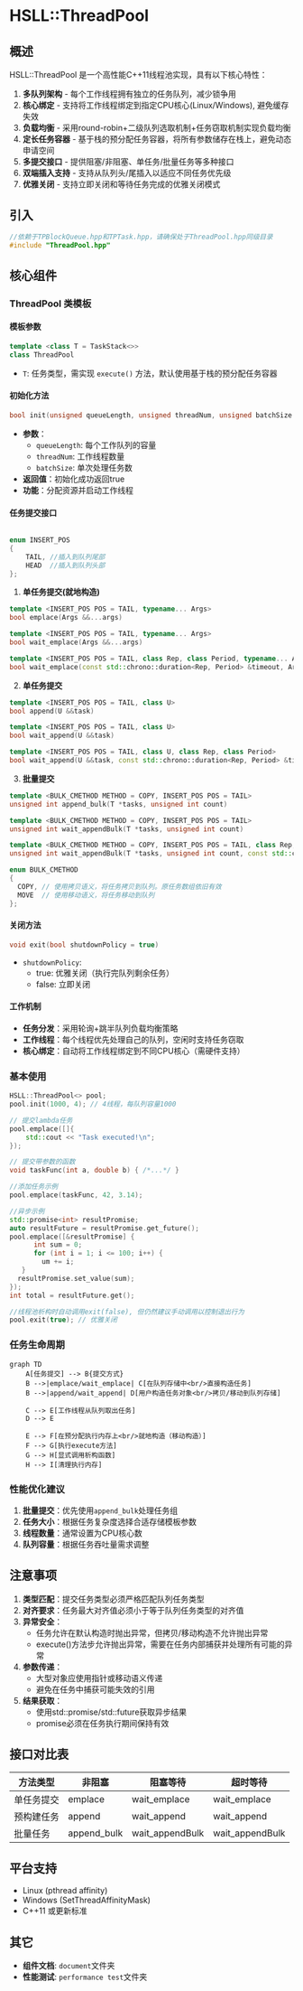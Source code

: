 # HSLL::ThreadPool

## 概述
HSLL::ThreadPool 是一个高性能C++11线程池实现，具有以下核心特性：

1. **多队列架构** - 每个工作线程拥有独立的任务队列，减少锁争用
2. **核心绑定** - 支持将工作线程绑定到指定CPU核心(Linux/Windows), 避免缓存失效
3. **负载均衡** - 采用round-robin+二级队列选取机制+任务窃取机制实现负载均衡
4. **定长任务容器** - 基于栈的预分配任务容器，将所有参数储存在栈上，避免动态申请空间
5. **多提交接口** - 提供阻塞/非阻塞、单任务/批量任务等多种接口
6. **双端插入支持** - 支持从队列头/尾插入以适应不同任务优先级
7. **优雅关闭** - 支持立即关闭和等待任务完成的优雅关闭模式

## 引入
```cpp
//依赖于TPBlockQueue.hpp和TPTask.hpp，请确保处于ThreadPool.hpp同级目录
#include "ThreadPool.hpp"
```

## 核心组件

### ThreadPool 类模板

#### 模板参数
```cpp
template <class T = TaskStack<>>
class ThreadPool
```
- `T`: 任务类型，需实现 `execute()` 方法，默认使用基于栈的预分配任务容器

#### 初始化方法
```cpp
bool init(unsigned queueLength, unsigned threadNum, unsigned batchSize = 1)
```
- **参数**：
  - `queueLength`: 每个工作队列的容量
  - `threadNum`: 工作线程数量
  - `batchSize`: 单次处理任务数
- **返回值**：初始化成功返回true
- **功能**：分配资源并启动工作线程

#### 任务提交接口

```cpp

enum INSERT_POS
{
    TAIL, //插入到队列尾部 
    HEAD  //插入到队列头部
};
```

1. **单任务提交(就地构造)**
```cpp
template <INSERT_POS POS = TAIL, typename... Args>
bool emplace(Args &&...args)

template <INSERT_POS POS = TAIL, typename... Args>
bool wait_emplace(Args &&...args)

template <INSERT_POS POS = TAIL, class Rep, class Period, typename... Args>
bool wait_emplace(const std::chrono::duration<Rep, Period> &timeout, Args &&...args)
```

2. **单任务提交**
```cpp
template <INSERT_POS POS = TAIL, class U>
bool append(U &&task)

template <INSERT_POS POS = TAIL, class U>
bool wait_append(U &&task)

template <INSERT_POS POS = TAIL, class U, class Rep, class Period>
bool wait_append(U &&task, const std::chrono::duration<Rep, Period> &timeout)
```

3. **批量提交**
```cpp
template <BULK_CMETHOD METHOD = COPY, INSERT_POS POS = TAIL>
unsigned int append_bulk(T *tasks, unsigned int count)

template <BULK_CMETHOD METHOD = COPY, INSERT_POS POS = TAIL>
unsigned int wait_appendBulk(T *tasks, unsigned int count)

template <BULK_CMETHOD METHOD = COPY, INSERT_POS POS = TAIL, class Rep, class Period>
unsigned int wait_appendBulk(T *tasks, unsigned int count, const std::chrono::duration<Rep, Period> &timeout)
```
```cpp
enum BULK_CMETHOD
{
  COPY, // 使用拷贝语义，将任务拷贝到队列。原任务数组依旧有效
  MOVE  // 使用移动语义，将任务移动到队列
};
```
#### 关闭方法
```cpp
void exit(bool shutdownPolicy = true)
```
- `shutdownPolicy`: 
  - true: 优雅关闭（执行完队列剩余任务）
  - false: 立即关闭

#### 工作机制
- **任务分发**：采用轮询+跳半队列负载均衡策略
- **工作线程**：每个线程优先处理自己的队列，空闲时支持任务窃取
- **核心绑定**：自动将工作线程绑定到不同CPU核心（需硬件支持）


### 基本使用
```cpp
HSLL::ThreadPool<> pool;
pool.init(1000, 4); // 4线程，每队列容量1000

// 提交lambda任务
pool.emplace([]{
    std::cout << "Task executed!\n";
});

// 提交带参数的函数
void taskFunc(int a, double b) { /*...*/ }

//添加任务示例
pool.emplace(taskFunc, 42, 3.14);

//异步示例
std::promise<int> resultPromise;
auto resultFuture = resultPromise.get_future();
pool.emplace([&resultPromise] {
      int sum = 0;
      for (int i = 1; i <= 100; i++) {
        um += i;
   }
  resultPromise.set_value(sum); 
});
int total = resultFuture.get();

//线程池析构时自动调用exit(false), 但仍然建议手动调用以控制退出行为
pool.exit(true); // 优雅关闭
```

### 任务生命周期
```mermaid
graph TD
    A[任务提交] --> B{提交方式}
    B -->|emplace/wait_emplace| C[在队列存储中<br/>直接构造任务]
    B -->|append/wait_append| D[用户构造任务对象<br/>拷贝/移动到队列存储]
    
    C --> E[工作线程从队列取出任务]
    D --> E
    
    E --> F[在预分配执行内存上<br/>就地构造（移动构造）]
    F --> G[执行execute方法]
    G --> H[显式调用析构函数]
    H --> I[清理执行内存]
```

### 性能优化建议
1. **批量提交**：优先使用`append_bulk`处理任务组
2. **任务大小**：根据任务复杂度选择合适存储模板参数
3. **线程数量**：通常设置为CPU核心数
4. **队列容量**：根据任务吞吐量需求调整

## 注意事项
1. **类型匹配**：提交任务类型必须严格匹配队列任务类型
2. **对齐要求**：任务最大对齐值必须小于等于队列任务类型的对齐值
3. **异常安全**：
   - 任务允许在默认构造时抛出异常，但拷贝/移动构造不允许抛出异常
   - execute()方法步允许抛出异常，需要在任务内部捕获并处理所有可能的异常
4. **参数传递**：
   - 大型对象应使用指针或移动语义传递
   - 避免在任务中捕获可能失效的引用
5. **结果获取**：
   - 使用std::promise/std::future获取异步结果
   - promise必须在任务执行期间保持有效


## 接口对比表

| 方法类型      | 非阻塞      | 阻塞等待    | 超时等待      |
|-------------|------------|------------|--------------|
| 单任务提交    | emplace    | wait_emplace| wait_emplace |
| 预构建任务   | append     | wait_append| wait_append  |
| 批量任务     | append_bulk| wait_appendBulk | wait_appendBulk |

## 平台支持
- Linux (pthread affinity)
- Windows (SetThreadAffinityMask)
- C++11 或更新标准

## 其它
- **组件文档**: `document`文件夹
- **性能测试**: `performance test`文件夹

